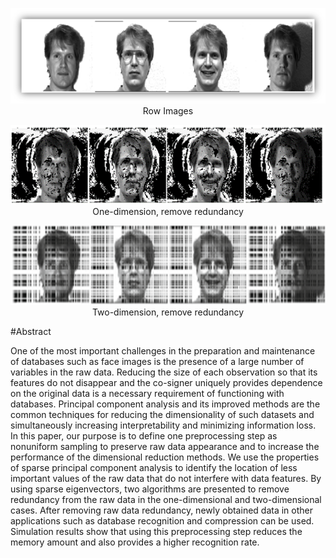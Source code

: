 <p align="center">
  <img src="Images/Row.png" > <br>
  Row Images
</p>
<p align="center">
  <img src="Images/1D.png"> <br>
  One-dimension, remove redundancy 
</p>
<p align="center">
  <img src="Images/2D.png" > <br>
  Two-dimension, remove redundancy
</p>
#Abstract 

One of the most important challenges in the preparation and maintenance of databases such as face images is the presence of a large number of variables in the raw data. Reducing the size of each observation so that its features do not disappear and the co-signer uniquely provides dependence on the original data is a necessary requirement of functioning with databases. Principal component analysis and its improved methods are the common techniques for reducing the dimensionality of such datasets and simultaneously increasing interpretability and minimizing information loss. In this paper, our purpose is to define one preprocessing step as nonuniform sampling to preserve raw data appearance and to increase the performance of the dimensional reduction methods. We use the properties of sparse principal component analysis to identify the location of less important values of the raw data that do not interfere with data features. By using sparse eigenvectors, two algorithms are presented to remove redundancy from the raw data in the one-dimensional and two-dimensional cases. After removing raw data redundancy, newly obtained data in other applications such as database recognition and compression can be used. Simulation results show that using this preprocessing step reduces the memory amount and also provides a higher recognition rate.

